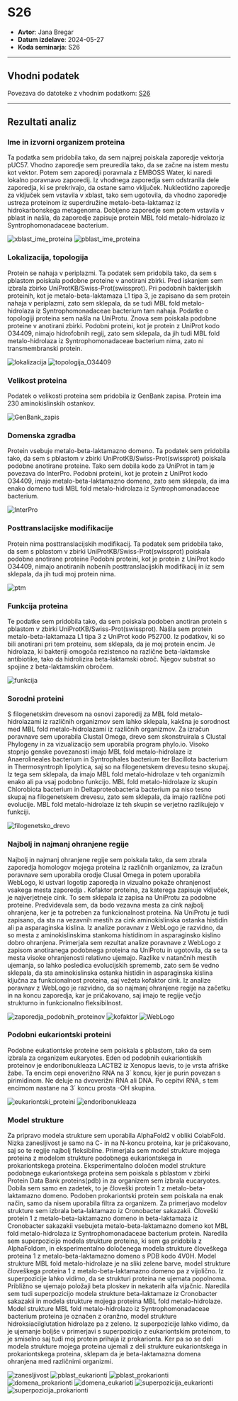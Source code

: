 # S26

- **Avtor**: Jana Bregar
- **Datum izdelave**: 2024-05-27
- **Koda seminarja**: S26

---
## Vhodni podatek

Povezava do datoteke z vhodnim podatkom: [S26](naloge/s0X-input.md)

---
## Rezultati analiz

### Ime in izvorni organizem proteina
Ta podatka sem pridobila tako, da sem najprej poiskala zaporedje vektorja pUC57. Vhodno zaporedje sem preuredila tako, da se začne na istem mestu kot vektor. Potem sem zaporedji poravnala z EMBOSS Water, ki naredi lokalno poravnavo zaporedij. Iz vhodnega zaporedja sem odstranila dele zaporedja, ki se prekrivajo, da ostane samo vključek. Nukleotidno zaporedje za vključek sem vstavila v xblast, tako sem ugotovila, da vhodno zaporedje ustreza proteinom iz superdružine metalo-beta-laktamaz iz hidrokarbonskega metagenoma. Dobljeno zaporedje sem potem vstavila v pblast in našla, da zaporedje zapisuje protein MBL fold metalo-hidrolazo iz Syntrophomonadaceae bacterium.

![xblast_ime_proteina](s26-xblast_ime_proteina.png)
![pblast_ime_proteina](s26-pblast_ime_proteina.png)

### Lokalizacija, topologija
Protein se nahaja v periplazmi. Ta podatek sem pridobila tako, da sem s pblastom poiskala podobne proteine v anotirani zbirki. Pred iskanjem sem izbrala zbirko UniProtKB/Swiss-Prot(swissprot). Pri podobnih bakterijskih proteinih, kot je metalo-beta-laktamaza L1 tipa 3, je zapisano da sem protein nahaja v periplazmi, zato sem sklepala, da se tudi MBL fold metalo-hidrolaza iz Syntrophomonadaceae bacterium tam nahaja. Podatke o topologiji proteina sem našla na UniProtu. Znova sem poiskala podobne proteine v anotirani zbirki. Podobni proteini, kot je protein z UniProt kodo O34409, nimajo hidrofobnih regij, zato sem sklepala, da jih tudi MBL fold metalo-hidrolaza iz Syntrophomonadaceae bacterium nima, zato ni transmembranski protein.

![lokalizacija](s26-lokalizacija.png)
![topologija_O34409](s26-topologija_O34409.png)

### Velikost proteina
Podatek o velikosti proteina sem pridobila iz GenBank zapisa. Protein ima 230 aminokislinskih ostankov.

![GenBank_zapis](s26-GenBank_zapis.png)

### Domenska zgradba
Protein vsebuje metalo-beta-laktamazno domeno. Ta podatek sem pridobila tako, da sem s pblastom v zbirki UniProtKB/Swiss-Prot(swissprot) poiskala podobne anotirane proteine. Tako sem dobila kodo za UniProt in tam je povezava do InterPro. Podobni proteini, kot je protein z UniProt kodo O34409, imajo metalo-beta-laktamazno domeno, zato sem sklepala, da ima enako domeno tudi MBL fold metalo-hidrolaza iz Syntrophomonadaceae bacterium.

![InterPro](s26-InterPro.png)

### Posttranslacijske modifikacije
Protein nima posttranslacijskih modifikacij. Ta podatek sem pridobila tako, da sem s pblastom v zbirki UniProtKB/Swiss-Prot(swissprot) poiskala podobne anotirane proteine Podobni proteini, kot je protein z UniProt kodo O34409, nimajo anotiranih nobenih posttranslacijskih modifikacij in iz sem sklepala, da jih tudi moj protein nima.

![ptm](s26-ptm.png)

### Funkcija proteina
Te podatke sem pridobila tako, da sem poiskala podoben anotiran protein s pblastom v zbirki UniProtKB/Swiss-Prot(swissprot). Našla sem protein metalo-beta-laktamaza L1 tipa 3 z UniProt kodo P52700. Iz podatkov, ki so bili anotirani pri tem proteinu, sem sklepala, da je moj protein encim. Je hidrolaza, ki bakteriji omogoča rezistenco na različne beta-laktamske antibiotike, tako da hidrolizira beta-laktamski obroč. Njegov substrat so spojine z beta-laktamskim obročem.

![funkcija](s26-funkcija.png)

### Sorodni proteini
S filogenetskim drevesom na osnovi zaporedij za MBL fold metalo-hidrolazami iz različnih organizmov sem lahko sklepala, kakšna je sorodnost med MBL fold metalo-hidrolazami iz različnih organizmov. Za izračun poravnave sem uporabila Clustal Omega, drevo sem skonstruirala s Clustal Phylogeny in za vizualizacijo sem uporabila program phylo.io. Visoko stopnjo genske povezanosti imajo MBL fold metalo-hidrolaze iz  Anaerolineales bacterium in Syntrophales bacterium ter Bacillota bacterium in Thermosyntroph lipolytica, saj so na filogenetskem drevesu tesno skupaj. Iz tega sem sklepala, da imajo MBL fold metalo-hidrolaze v teh organizmih enako ali pa vsaj podobno funkcijo. MBL fold metalo-hidrolaze iz skupin Chlorobiota bacterium in Deltaproteobacteria bacterium pa niso tesno skupaj na filogenetskem drevesu, zato sem sklepala, da imajo različne poti evolucije. MBL fold metalo-hidrolaze iz teh skupin se verjetno razlikujejo v funkciji.

![filogenetsko_drevo](s26-filogenetsko_drevo.png)

### Najbolj in najmanj ohranjene regije
Najbolj in najmanj ohranjene regije sem poiskala tako, da sem zbrala zaporedja homologov mojega proteina iz različnih organizmov, za izračun poravnave sem uporabila orodje Clusal Omega in potem uporabila WebLogo, ki ustvari logotip zaporedja in vizualno pokaže ohranjenost vsakega mesta zaporedja . Kofaktor proteina, za katerega zapisuje vključek, je najverjetneje cink. To sem sklepala iz zapisa na UniProtu za podobne proteine. Predvidevala sem, da bodo vezavna mesta za cink najbolj ohranjena, ker je ta potreben za funkcionalnost proteina. Na UniProtu je tudi zapisano, da sta na vezavnih mestih za cink aminokislinska ostanka histidin ali pa asparaginska kislina. Iz analize poravnav z WebLogo je razvidno, da so mesta z aminokislinskima stankoma histidinom in asparaginsko kislino dobro ohranjena. Primerjala sem rezultat analize poravnave z WebLogo z zapisom anotiranega podobnega proteina na UniProtu in ugotovila, da se ta mesta visoke ohranjenosti relativno ujemajo. Razlike v natančnih mestih ujemanja, so lahko posledica evolucijskih sprememb, zato sem še vedno sklepala, da sta aminokislinska ostanka histidin in asparaginska kislina ključna za funkcionalnost proteina, saj vežeta kofaktor cink. Iz analize poravnav z WebLogo je razvidno, da so najmanj ohranjene regije na začetku in na koncu zaporedja, kar je pričakovano, saj imajo te regije večjo strukturno in funkcionalno fleksibilnost.

![zaporedja_podobnih_proteinov](s26-zaporedja_podobnih_proteinov.png)
![kofaktor](s26-kofaktor.png)
![WebLogo](s26-WebLogo.png)

### Podobni eukariontski proteini
Podobne eukationtske proteine sem poiskala s pblastom, tako da sem izbrala za organizem eukaryotes. Eden od podobnih eukariontiskih proteinov je endoribonukleaza LACTB2 iz Xenopus laevis, to je vrsta afriške žabe. Ta encim cepi enoverižno RNA na 3´ koncu, kjer je purin povezan s pirimidinom. Ne deluje na dvoverižni RNA ali DNA. Po cepitvi RNA, s tem encimom nastane na 3´ koncu prosta -OH skupina.

![eukariontski_proteini](s26-eukarionski_proteini.png)
![endoribonukleaza](s26-endoribonukleaza.png)

### Model strukture
Za pripravo modela strukture sem uporabila AlphaFold2 v obliki ColabFold. Nizka zanesljivost je samo na C- in na N-koncu proteina, kar je pričakovano, saj so te regije najbolj fleksibilne. Primerjala sem model strukture mojega proteina z modelom strukture podobnega eukariontskega in prokariontskega proteina.
Eksperimentalno določen model strukture podobnega eukariontskega proteina sem poiskala s pblastom v zbirki Protein Data Bank proteins(pdb) in za organizem sem izbrala eucaryotes. Dobila sem samo en zadetek, to je človeški protein 1 z metalo-beta-laktamazno domeno. Podoben prokariontski protein sem poiskala na enak način, samo da nisem uporabila filtra za organizem. Za primerjavo modelov strukture sem izbrala beta-laktamazo iz Cronobacter sakazakii. Človeški protein 1 z metalo-beta-laktamazno domeno in beta-laktamaza iz Cronobacter sakazakii vsebujeta metalo-beta-laktamazno domeno kot MBL fold metalo-hidrolaza iz Syntrophomonadaceae bacterium protein. Naredila sem superpozicijo modela strukture proteina, ki sem ga pridobila z AlphaFoldom, in eksperimentalno določenega modela strukture človeškega proteina 1 z metalo-beta-laktamazno domeno s PDB kodo 4V0H. Model strukture MBL fold metalo-hidrolaze je na sliki zelene barve, model strukture človeškega proteina 1 z metalo-beta-laktamazno domeno pa z vijolično. Iz superpozicije lahko vidimo, da se strukturi proteina ne ujemata popolnoma. Približno se ujemajo položaji beta ploskev in nekaterih alfa vijačnic. Naredila sem tudi superpozicijo modela strukture beta-laktamaze iz Cronobacter sakazakii in modela strukture mojega proteina MBL fold metalo-hidrolaze. Model strukture MBL fold metalo-hidrolazo iz Syntrophomonadaceae bacterium proteina je označen z oranžno, model strukture hidroksiacilglutation hidrolaze pa z zeleno. Iz superpozicije lahko vidimo, da je ujemanje boljše v primerjavi s superpozicijo z eukariontskim proteinom, to je smiselno saj tudi moj protein prihaja iz prokarionta. Ker pa so se deli modela strukture mojega proteina ujemali z deli strukture eukariontskega in prokariontskega proteina, sklepam da je beta-laktamazna domena ohranjena med različnimi organizmi.

![zanesljivost](s26-zanesljivost.png)
![pblast_eukarionti](s26-pblast_eukarionti.png)
![pblast_prokarionti](s26-pblast_prokarionti.png)
![domena_prokarionti](s26-domena_prokarionti.png)
![domena_eukarioti](s26-domena_eukarionti.png)
![superpozicija_eukarionti](s26-superpozicija_eukarionti.png)
![superpozicija_prokarionti](s26-superpozicija_prokarionti.png)